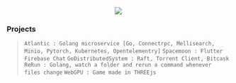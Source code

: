 <div align="center">
  <img src="https://skillicons.dev/icons?i=go,gcp,firebase,nothing,pytorch,nothing,solidjs,flutter,nothing,postgres,nothing,kubernetes,docker,githubactions,terraform,prometheus,grafana,nothing&perline=20">
</div>

### Projects

> `Atlantic : Golang microservice [Go, Connectrpc, Mellisearch, Minio, Pytorch, Kubernetes, Opentelementry]`
> `Spacemoon : Flutter Firebase Chat`
> `GoDistributedSystem : Raft, Torrent Client, Bitcask`
> `ReRun : Golang, watch a folder and rerun a command whenever files change`
> `WebGPU : Game made in THREEjs`
